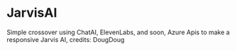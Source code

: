 # JarvisAI
Simple crossover using ChatAI, ElevenLabs, and soon, Azure Apis to make a responsive Jarvis AI, credits: DougDoug

